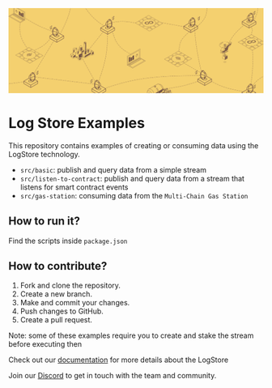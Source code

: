 ![Cover image](https://github.com/usherlabs/logstore-mirror/raw/master/assets/readmes/logstore-cover.png)

# Log Store Examples

This repository contains examples of creating or consuming data using the LogStore technology.

- `src/basic`: publish and query data from a simple stream
- `src/listen-to-contract`: publish and query data from a stream that listens for smart contract events
- `src/gas-station`: consuming data from the `Multi-Chain Gas Station`

## How to run it?

Find the scripts inside `package.json`

## How to contribute?
1. Fork and clone the repository.
2. Create a new branch.
3. Make and commit your changes.
4. Push changes to GitHub.
5. Create a pull request.

Note: some of these examples require you to create and stake the stream before executing then

Check out our [documentation](https://docs.logstore.usher.so/) for more details about the LogStore

Join our [Discord](https://go.usher.so/discord) to get in touch with the team and community.